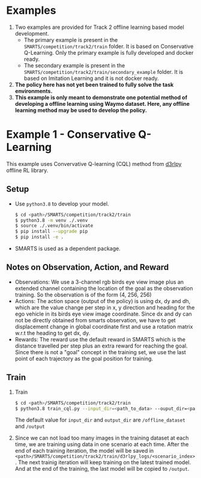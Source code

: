 # Examples
1. Two examples are provided for Track 2 offline learning based model development.
   + The primary example is present in the `SMARTS/competition/track2/train` folder. It is based on Conservative Q-Learning. Only the primary example is fully developed and docker ready.
   + The secondary example is present in the `SMARTS/competition/track2/train/secondary_example` folder. It is based on Imitation Learning and it is not docker ready.
1. **The policy here has not yet been trained to fully solve the task environments.** 
1. **This example is only meant to demonstrate one potential method of developing a offline learning using Waymo dataset. Here, any offline learning method may be used to develop the policy.**

# Example 1 - Conservative Q-Learning
This example uses Convervative Q-learning (CQL) method from [d3rlpy](https://github.com/takuseno/d3rlpy) offline RL library.

## Setup
+ Use `python3.8` to develop your model.
    ```bash
    $ cd <path>/SMARTS/competition/track2/train
    $ python3.8 -m venv ./.venv
    $ source ./.venv/bin/activate
    $ pip install --upgrade pip
    $ pip install -e .
    ```
+ SMARTS is used as a dependent package.

## Notes on Observation, Action, and Reward
+ Observations: We use a 3-channel rgb birds eye view image plus an extended channel containing the location of the goal as the observation training. So the observation is of the form (4, 256, 256)
+ Actions: The action space (output of the policy) is using dx, dy and dh, which are the value change per step in x, y direction and heading for the ego vehicle in its birds eye view image coordinate. Since dx and dy can not be directly obtained from smarts observation, we have to get displacement change in global coordinate first and use a rotation matrix w.r.t the heading to get dx, dy.
+ Rewards: The reward use the default reward in SMARTS which is the distance travelled per step plus an extra reward for reaching the goal. Since there is not a "goal" concept in the training set, we use the last point of each trajectory as the goal position for training. 

## Train
1. Train
    ```bash
    $ cd <path>/SMARTS/competition/track2/train
    $ python3.8 train_cql.py --input_dir=<path_to_data> --ouput_dir=<path_to_saved_model>
    ```

    The default value for `input_dir` and `output_dir` are `/offline_dataset` and `/output`
 1. Since we can not load too many images in the training dataset at each time, we are training using data in one scenario at each time. After the end of each training iteration, the model will be saved in `<path>/SMARTS/competition/track2/train/d3rlpy_logs/<scenario_index>`. The next trainig iteration will keep training on the latest trained model. And at the end of the training, the last model will be copied to `/output`.
